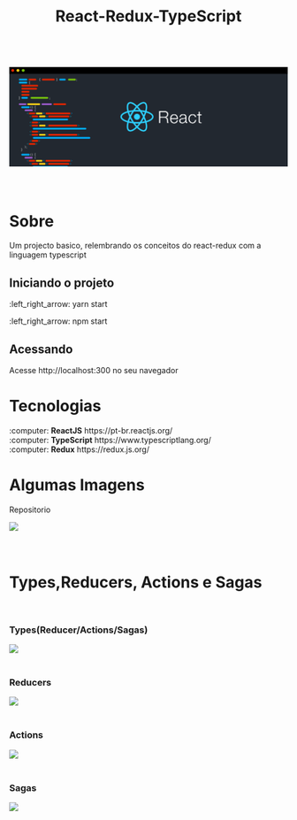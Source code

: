 <h1 align="center">React-Redux-TypeScript</h1>
<br/>
<h1 align="center">
  <img src="./assets/1_qaQYJcS48yV8oNJO8u8L5w.png"/>
</h1>

<br/>



<h1>Sobre</h1>

<p>Um projecto basico, relembrando os conceitos do react-redux com a linguagem typescript
</p>

<h2>Iniciando o projeto</h2>
<p>:left_right_arrow: yarn start</p>
<p>:left_right_arrow: npm start</p>

<h2>Acessando</h2>
<p>Acesse http://localhost:300 no seu navegador</p>

<h1>Tecnologias</h1>
:computer:&nbsp<strong>ReactJS</strong>  https://pt-br.reactjs.org/
<br/>
:computer:&nbsp<strong>TypeScript</strong>  https://www.typescriptlang.org/
<br/>
:computer:&nbsp<strong>Redux</strong>  https://redux.js.org/

<h1>Algumas Imagens</h1>
<p>Repositorio</p>
 <img src="https://ik.imagekit.io/jbqhfxwn5t/repository_1_qWslM4hfjV.png"/>
 <br/>
 <br/>
 <br/>
 
 <h1>Types,Reducers, Actions e Sagas</h1>
 <br/>
 <h3>Types(Reducer/Actions/Sagas)</h3>
 <img src="https://ik.imagekit.io/jbqhfxwn5t/types_i3mdMPf6KD.png"/>
 <br/>
 <br/>
<h3>Reducers</h3>
 <img src="https://ik.imagekit.io/jbqhfxwn5t/reducers_dGU3-xrqB.png"/>
 <br/>
 <br/>
 <h3>Actions</h3>
 <img src="https://ik.imagekit.io/jbqhfxwn5t/actions_vuLUF-JrZB.png"/>
 <br/>
 <br/>
 <h3>Sagas</h3>
 <img src="https://ik.imagekit.io/jbqhfxwn5t/sagas_6d6DMRdJNu-.png"/>
 


